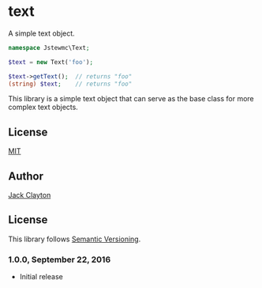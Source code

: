 # text
A simple text object.

```php
namespace Jstewmc\Text;

$text = new Text('foo');

$text->getText();  // returns "foo"
(string) $text;    // returns "foo"
```

This library is a simple text object that can serve as the base class for more complex text objects.

## License

[MIT](https://github.com/jstewmc/text/blob/master/LICENSE)

## Author

[Jack Clayton](mailto:clayjs0@gmail.com)

## License

This library follows [Semantic Versioning](http://semver.org).

### 1.0.0, September 22, 2016

* Initial release
